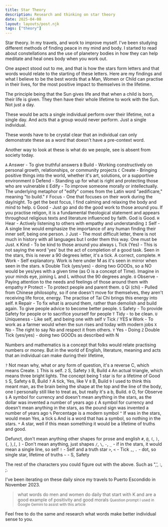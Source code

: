 ```yaml
---
title: Star Theory
description: Research and thinking on star theory
date: 2025-04-08
layout: layouts/post.njk
tags: ["theory"]
---
```


Star theory. In my travels, and work to improve myself. I've been studying different methods of finding peace in my mind and body. I started to read about constellations and the use of planetery bodies in how they can help meditate and heal ones body when you work out.

One aspect stood out to me, and that is how the stars form letters and that words would relate to the starting of these letters. Here are my findings and what I believe to be the best words that a Man, Women or Child can practise in their lives, for the most positive impact to themselves in the lifetime.

The principle being that the Sun gives life and that when a child is born, their life is given. They then have their whole lifetime to work with the Sun. Not just a day.

These would be acts a single individual perform over their lifetime, not a single day. And acts that a group would never perform. Just a single individual.

These words have to be crystal clear that an individual can only demonstrate these as a word that doesn't have a pre-context word.


<div class="star-symbols">

Another way to look at these is what do we people, see is absent from society today.

`A` Answer - To give truthful answers 
`B` Build - Working constructively on personal growth, relationships, or community projects
`C` Create - Bringing positive things into the world, whether it's art, solutions, or a supportive environment
`D` Defend - Standing up for what is right and protecting those who are vulnerable
`E` Edify - To improve someone morally or intellectually. The underlying metaphor of "edify" comes from the Latin word "aedificare," meaning "to build."
`F` Focus - One that focuses on their work during the day/night. To get the best focus, I find calming and relaxing the body and mind to help.
`G` Good - Just go and do the good work to those around you. If you practise religon, it is a fundamental theological statement and appears throughout religious texts and literature influenced by faith. God is Good.
`H` Hear - Actively listening to others with empathy and understanding
`I` Self - A single line would emphasize the importance of any human finding their inner self, being one person.
`J` Just - The most difficult letter, there is not much in history with all languages but I order them this way. One must be Just. 
`K` Kind - To be kind to those around you always
`L` Tick (Yes) - This is not saying the word 'yes' but the act of completion of a good task. Seen in the stars, this is never a 90 degrees letter, it's a tick. A correct, complete.
`M` Work - Self explanatory. Work is here under M as it's seen in mirror when seen in the stars. 
`N` Double Tick (yes/yes) - doing two GOODs, so a NO would be yes/yes with a given time (as O is a concept of Time). Imagine in your minds eye, joining L and L without the 90 degrees angle.
`O` Observe - Paying attention to the needs and feelings of those around them with empathy
`P` Protect - To protect people and parent them.
`Q` Qi (chi) - Pulled from Chinese philosophy, so if one doesn't move for themselves, they aren't receiving life force, energy. The practise of Tai Chi brings this energy into self.
`R` Repair - To fix what is around them, rather than demolish and build again. To give people advice to become better people.
`S` Safety - To provide Safety for people or to sacrifice yourself for people
`T` Tidy - to be clean.
`U` Uniqueness - Like self, and being one with self
`V` Tick / YES
`W` Work - To work as a farmer would when the sun rises and today with modern jobs
`X` No - The right to say No and respect it from others.
`Y` Yes - Doing
`Z` Double Tick (yes/yes) - doing two GOODs as described with N

Numbers and mathematics is a concept that folks would relate practising numbers or money. But in the world of English, literature, meaning and acts that an individual can make during their lifetime, 

`?` Not mean why, what or any form of question, it's a reverse C, which means Create.
`1` This is self.
`2` S, Safety
`3` B, Build
`4` An actual triangle, which means three bright lights. The concept being 1 star is for a lifetime of Good
`5` S, Safety
`6` B, Build
`7` A tick, Yes, like V
`8` B, Build
`9` I used to think this meant man, as the brain being the shape at the top and the line of the body, one I personally still like to treat as, but really it's a b, Build.
`0` O, for Observe
`$` A symbol for currency and doesn't mean anything in the stars, as the dollar was invented a number of years ago
`£` A symbol for currency and doesn't mean anything in the stars, as the pound sign was invented a number of years ago
`%` Percentage is a modern symbol
`^` If was in the stars, would mean Yes, a tick
`&` And is a word that has a symbol, so nothing in the stars.
`*` A star, well if this mean something it would be a lifetime of truths and good.

Defunct, don't mean anything other shapes for prose and english
`#`, `@`, `(`, `)`, `{`, `}`,`[`, `]` - Don't mean anything, just shapes
`/`, `\`, `-`, `_` - if in the stars, it would mean a single line, so self
`!` - Self and a truth star
`>`, `<` - Tick
`,`, `.` - dot, so single star, lifetime of truths
`~` - S, Safety
</div>

The rest of the characters you could figure out with the above. Such as ",', :, ;.

I've been iterating on these daily since my travels to Puerto Escondido in November 2023.

> what words do men and women do daily that start with K and are a good example of positivity and good morals
<small>Question prompt I used in Google Gemini to assist with this article</small>

Feel free to do the same and research what words make better individual sense to you.
